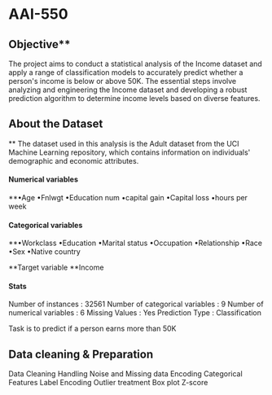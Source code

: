# AAI-550

## Objective**

The project aims to conduct a statistical analysis of the Income dataset and apply a range of classification models to accurately predict whether a person's income is below or above 50K. The essential steps involve analyzing and engineering the Income dataset and developing a robust prediction algorithm to determine income levels based on diverse features.

## About the Dataset
**
The dataset used in this analysis is the Adult dataset from the UCI Machine Learning repository, which contains information on individuals' demographic and economic attributes.

#### Numerical variables
**•Age
•Fnlwgt
•Education num
•capital gain
•Capital loss
•hours per week

#### Categorical variables
**•Workclass
•Education
•Marital status
•Occupation
•Relationship
•Race
•Sex
•Native country

**Target variable
**Income

#### Stats

Number of instances		: 32561
Number of categorical variables	: 9
Number of numerical variables	: 6
Missing Values		: Yes
Prediction Type		: Classification

Task is to predict if a person earns more than 50K

## Data cleaning & Preparation

Data Cleaning
Handling Noise and Missing data
Encoding Categorical Features
Label Encoding
Outlier treatment
Box plot
Z-score




